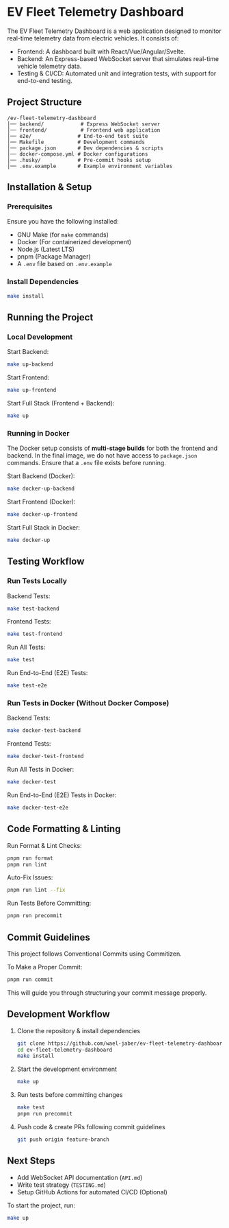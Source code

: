 # EV Fleet Telemetry Dashboard

The EV Fleet Telemetry Dashboard is a web application designed to monitor real-time telemetry data from electric vehicles. It consists of:

- Frontend: A dashboard built with React/Vue/Angular/Svelte.
- Backend: An Express-based WebSocket server that simulates real-time vehicle telemetry data.
- Testing & CI/CD: Automated unit and integration tests, with support for end-to-end testing.

## Project Structure

```
/ev-fleet-telemetry-dashboard
│── backend/            # Express WebSocket server
│── frontend/           # Frontend web application
│── e2e/               # End-to-end test suite
│── Makefile           # Development commands
│── package.json       # Dev dependencies & scripts
│── docker-compose.yml # Docker configurations
│── .husky/            # Pre-commit hooks setup
│── .env.example       # Example environment variables
```

## Installation & Setup

### Prerequisites

Ensure you have the following installed:

- GNU Make (for `make` commands)
- Docker (For containerized development)
- Node.js (Latest LTS)
- pnpm (Package Manager)
- A `.env` file based on `.env.example`

### Install Dependencies

```sh
make install
```

## Running the Project

### Local Development

Start Backend:

```sh
make up-backend
```

Start Frontend:

```sh
make up-frontend
```

Start Full Stack (Frontend + Backend):

```sh
make up
```

### Running in Docker

The Docker setup consists of **multi-stage builds** for both the frontend and backend. In the final image, we do not have access to `package.json` commands. Ensure that a `.env` file exists before running.

Start Backend (Docker):

```sh
make docker-up-backend
```

Start Frontend (Docker):

```sh
make docker-up-frontend
```

Start Full Stack in Docker:

```sh
make docker-up
```

## Testing Workflow

### Run Tests Locally

Backend Tests:

```sh
make test-backend
```

Frontend Tests:

```sh
make test-frontend
```

Run All Tests:

```sh
make test
```

Run End-to-End (E2E) Tests:

```sh
make test-e2e
```

### Run Tests in Docker (Without Docker Compose)

Backend Tests:

```sh
make docker-test-backend
```

Frontend Tests:

```sh
make docker-test-frontend
```

Run All Tests in Docker:

```sh
make docker-test
```

Run End-to-End (E2E) Tests in Docker:

```sh
make docker-test-e2e
```

## Code Formatting & Linting

Run Format & Lint Checks:

```sh
pnpm run format
pnpm run lint
```

Auto-Fix Issues:

```sh
pnpm run lint --fix
```

Run Tests Before Committing:

```sh
pnpm run precommit
```

## Commit Guidelines

This project follows Conventional Commits using Commitizen.

To Make a Proper Commit:

```sh
pnpm run commit
```

This will guide you through structuring your commit message properly.

## Development Workflow

1. Clone the repository & install dependencies
   ```sh
   git clone https://github.com/wael-jaber/ev-fleet-telemetry-dashboard.git
   cd ev-fleet-telemetry-dashboard
   make install
   ```
2. Start the development environment
   ```sh
   make up
   ```
3. Run tests before committing changes
   ```sh
   make test
   pnpm run precommit
   ```
4. Push code & create PRs following commit guidelines
   ```sh
   git push origin feature-branch
   ```

## Next Steps

- Add WebSocket API documentation (`API.md`)
- Write test strategy (`TESTING.md`)
- Setup GitHub Actions for automated CI/CD (Optional)

To start the project, run:

```sh
make up
```
